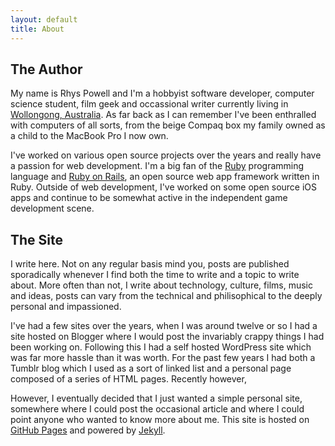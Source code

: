 ```yaml
---
layout: default
title: About
---
```


## The Author ##

My name is Rhys Powell and I'm a hobbyist software developer, computer science
student, film geek and occassional writer currently living in [Wollongong,
Australia][wollongong]. As far back as I can remember I've been enthralled with
computers of all sorts, from the beige Compaq box my family owned as a child to
the MacBook Pro I now own.

I've worked on various open source projects over the years and really have a
passion for web development. I'm a big fan of the [Ruby][rb] programming
language and [Ruby on Rails][ror], an open source web app framework written in
Ruby. Outside of web development, I've worked on some open source iOS apps and
continue to be somewhat active in the independent game development scene.


## The Site ##

I write here. Not on any regular basis mind you, posts are published
sporadically whenever I find both the time to write and a topic to write about.
More often than not, I write about technology, culture, films, music and ideas,
posts can vary from the technical and philisophical to the deeply personal and
impassioned.

I've had a few sites over the years, when I was around twelve or so I had a
site hosted on Blogger where I would post the invariably crappy things I had
been working on. Following this I had a self hosted WordPress site which was
far more hassle than it was worth. For the past few years I had both a Tumblr
blog which I used as a sort of linked list and a personal page composed of a
series of HTML pages. Recently however,

However, I eventually decided that I just wanted a simple personal site,
somewhere where I could post the occasional article and where I could point
anyone who wanted to know more about me. This site is hosted on [GitHub
Pages][ghpages] and powered by [Jekyll][jekyll].

[wollongong]: http://maps.google.com/maps?q=wollongong&hl=en&sll=37.0625,-95.677068&sspn=39.644047,72.773438&vpsrc=0&hnear=Wollongong+New+South+Wales,+Australia&t=m&z=15
[rb]: http://www.ruby-lang.org/
[ror]: http://rubyonrails.org/
[ghpages]: http://pages.github.com/
[jekyll]: http://jekyllrb.com/
